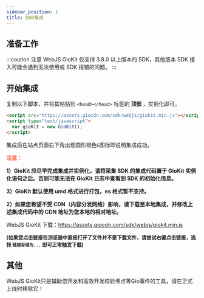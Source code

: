 ```yaml
---
sidebar_position: 1
title: 如何集成
---
```


## 准备工作

:::caution 注意
WebJS GioKit 仅支持 3.8.0 以上版本的 SDK，其他版本 SDK 接入可能会遇到无法使用或 SDK 报错的问题。
:::

## 开始集成

复制以下脚本，并将其粘贴到 `<head></head>` 标签的<b> 顶部 </b>，实例化即可。

```html
<script src="https://assets.giocdn.com/sdk/webjs/giokit.min.js"></script>
<script type="text/javascript">
  var gioKit = new GioKit();
</script>
```

集成后在站点页面右下角出现圆形橙色`G`图标即说明集成成功。

**<font color="#FC5F3A">注意：</font>**

**1）GioKit 应尽早完成集成并实例化，请将采集 SDK 的集成代码置于 GioKit 实例化语句之后。否则可能无法在 GioKit 日志中查看到 SDK 的初始化信息。**

**3）GioKit 默认使用 umd 格式进行打包，es 格式暂不支持。**

**2）如果您希望不受 CDN（内容分发网络）影响，请下载至本地集成，并修改上述集成代码中的 CDN 地址为您本地的相对地址。**

WebJS GioKit 下载：<https://assets.giocdn.com/sdk/webjs/giokit.min.js>

**<font size="2">(如果您点击链接在浏览器中直接打开了文件并不是下载文件，请尝试右键点击链接，选择 `链接存储为...` 即可正常触发下载)</font>**

## 其他

WebJS GioKit只是辅助您开发和高效开发校验埋点等Gio事件的工具，请在正式上线时移除它！
